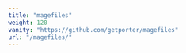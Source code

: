 ```yaml
---
title: "magefiles"
weight: 120
vanity: "https://github.com/getporter/magefiles"
url: "/magefiles/"
---
```


